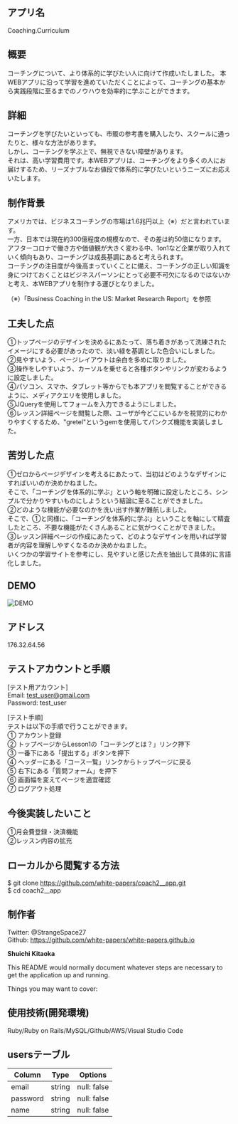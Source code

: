 ## アプリ名
Coaching.Curriculum

## 概要
コーチングについて、より体系的に学びたい人に向けて作成いたしました。
本WEBアプリに沿って学習を進めていただくことによって、コーチングの基本から実践段階に至るまでのノウハウを効率的に学ぶことができます。

## 詳細
コーチングを学びたいといっても、市販の参考書を購入したり、スクールに通ったりと、様々な方法があります。  
しかし、コーチングを学ぶ上で、無視できない障壁があります。  
それは、高い学習費用です。本WEBアプリは、コーチングをより多くの人にお届けするため、リーズナブルなお値段で体系的に学びたいというニーズにお応えいたします。

## 制作背景
アメリカでは、ビジネスコーチングの市場は1.6兆円以上（※）だと言われています。  
一方、日本では現在約300億程度の規模なので、その差は約50倍になります。  
アフターコロナで働き方や価値観が大きく変わる中、1on1など企業が取り入れていく傾向もあり、コーチングは成長基調にあると考えられます。  
コーチングの注目度が今後高まっていくことに備え、コーチングの正しい知識を身につけておくことはビジネスパーソンにとって必要不可欠になるのではないかと考え、本WEBアプリを制作する運びとなりました。  

（※）「Business Coaching in the US: Market Research Report」を参照

## 工夫した点
①トップページのデザインを決めるにあたって、落ち着きがあって洗練されたイメージにする必要があったので、淡い緑を基調とした色合いにしました。  
②見やすいよう、ページレイアウトは余白を多めに取りました。  
③操作をしやすいよう、カーソルを乗せると各種ボタンやリンクが変わるように設定しました。  
④パソコン、スマホ、タブレット等からでも本アプリを閲覧することができるように、メディアクエリを使用しました。  
⑤JQueryを使用してフォームを入力できるようにしました。  
⑥レッスン詳細ページを閲覧した際、ユーザが今どこにいるかを視覚的にわかりやすくするため、"gretel"というgemを使用してパンクズ機能を実装しました。

## 苦労した点
①ゼロからページデザインを考えるにあたって、当初はどのようなデザインにすればいいのか決めかねました。  
そこで、「コーチングを体系的に学ぶ」という軸を明確に設定したところ、シンプルで分かりやすいものにしようという結論に至ることができました。  
②どのような機能が必要なのかを洗い出す作業が難航しました。  
そこで、①と同様に、「コーチングを体系的に学ぶ」ということを軸にして精査したところ、不要な機能がたくさんあることに気がつくことができました。  
③レッスン詳細ページの作成にあたって、どのようなデザインを用いれば学習者が内容を理解しやすくなるのか決めかねました。  
いくつかの学習サイトを参考にし、見やすいと感じた点を抽出して具体的に言語化しました。

## DEMO
![DEMO](https://user-images.githubusercontent.com/60888549/86892817-b741de80-c13b-11ea-96b5-41541533b47a.jpg)

## アドレス
176.32.64.56

## テストアカウントと手順
[テスト用アカウント]  
Email:    test_user@gmail.com  
Password: test_user  

[テスト手順]  
テストは以下の手順で行うことができます。  
① アカウント登録  
② トップページからLesson1の「コーチングとは？」リンク押下  
③ 一番下にある「提出する」ボタンを押下  
④ ヘッダーにある「コース一覧」リンクからトップページに戻る  
⑤ 右下にある「質問フォーム」を押下  
⑥ 画面幅を変えてページを適宜確認  
⑦ ログアウト処理

## 今後実装したいこと
①月会費登録・決済機能  
②レッスン内容の拡充

## ローカルから閲覧する方法
$ git clone https://github.com/white-papers/coach2__app.git  
$ cd coach2__app

## 制作者
Twitter: @StrangeSpace27  
Github: https://github.com/white-papers/white-papers.github.io

__Shuichi Kitaoka__

This README would normally document whatever steps are necessary to get the
application up and running.

Things you may want to cover:

## 使用技術(開発環境)
Ruby/Ruby on Rails/MySQL/Github/AWS/Visual Studio Code

## usersテーブル
|Column|Type|Options|
|------|----|-------|
|email|string|null: false|
|password|string|null: false|
|name|string|null: false|
